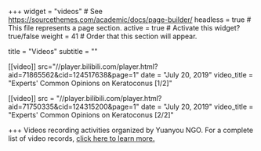 +++
widget = "videos"  # See https://sourcethemes.com/academic/docs/page-builder/
headless = true  # This file represents a page section.
active = true  # Activate this widget? true/false
weight = 41  # Order that this section will appear.

title = "Videos"
subtitle = ""

[[video]]
  src="//player.bilibili.com/player.html?aid=71865562&cid=124517638&page=1"
  date = "July 20, 2019"
  video_title = "Experts'  Common Opinions on Keratoconus [1/2]"

[[video]]
  src = "//player.bilibili.com/player.html?aid=71750335&cid=124315200&page=1"
  date = "July 20, 2019"
  video_title = "Experts'  Common Opinions on Keratoconus [2/2]"
  
+++
Videos recording activities organized by Yuanyou NGO. For a complete list of video records, [click here to learn more.](https://pan.baidu.com/s/1WJlBblz20V4xq8riMGX-IQ#list/path=%2Fsharelink4026583310-620730555821016%2F%E6%8F%B4%E5%8F%8B%E7%BA%BF%E4%B8%8A%E6%B4%BB%E5%8A%A8&parentPath=%2Fsharelink4026583310-620730555821016)

